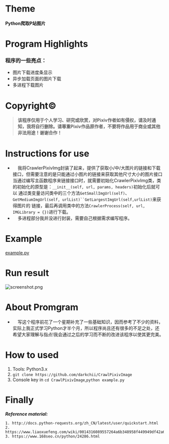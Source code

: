 # Theme
**Python爬取P站图片**

# Program Highlights
### 程序的一些亮点：
* 图片下载进度条显示
* 异步加载页面的图片下载
* 多进程下载图片

# Copyright&copy;
> **该程序仅用于个人学习、研究或欣赏，对Pixiv作者如有侵权，请及时通知，我将自行删除。请尊重Pixiv作品原作者，不要将作品用于商业或其他非法用途！谢谢合作！**

# Instructions for use
* &nbsp;&nbsp;&nbsp;&nbsp;我将CrawlerPixivImg封装了起来，提供了获取小/中/大图片的链接和下载接口，但需要注意的是只能通过小图片的链接来获取其他尺寸大小的图片接口当通过编写主函数程序来链接接口时，就需要初始化CrawlerPixivImg类，类的初始化的原型是：`__init__(self, url, params, headers)`初始化后就可以 通过类变量访问类中的三个方法`GetSmallImgUrl(self)`、`GetMediumImgUrl(self, urlList)``GetLargestImgUrl(self,urlList)`来获得图片的 链接，最后再调用类中的方法`CrawlerProcess(self, url, IMGLibrary = {})`进行下载。  
* &nbsp;&nbsp;&nbsp;&nbsp;多进程部分我并没进行封装，需要自己根据需求编写程序。

# Example
[example.py](example.py)

# Run result
![screenshot.png](screenshot.png)

# About Promgram
+ &nbsp;&nbsp;&nbsp;&nbsp;写这个程序前花了一个星期补充了一些基础知识，因而参考了不少的资料，实际上我正式学习Python才半个月，所以程序尚且还有很多的不足之处，还希望大家理解与指点!我会通过之后的学习而不断的改进该程序以使其更完美。

# How to used
1. Tools: Python3.x
2. `git clone https://github.com/darkchii/CrawlPixivImage`
3. Console key in `cd CrawlPixivImage`,`python example.py`

# Finally
***Reference material:***
```
1. http://docs.python-requests.org/zh_CN/latest/user/quickstart.html
2. https://www.liaoxuefeng.com/wiki/0014316089557264a6b348958f449949df42a6d3a2e542c000/001431927781401bb47ccf187b24c3b955157bb12c5882d000
3. https://www.168seo.cn/python/24286.html
```

